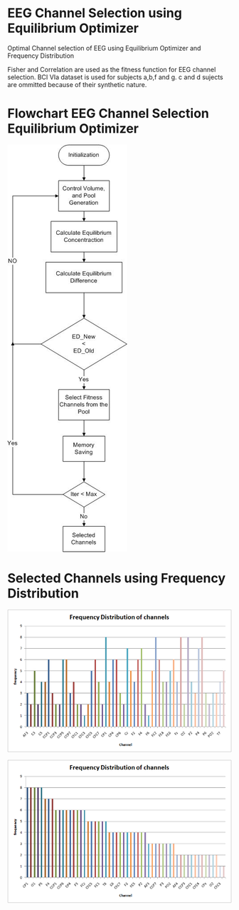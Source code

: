 # EEG Channel Selection using Equilibrium Optimizer
Optimal Channel selection of EEG using Equilibrium Optimizer and Frequency Distribution

Fisher and Correlation are used as the fitness function for EEG channel selection. BCI VIa dataset is used for subjects a,b,f and g. c and d sujects are ommitted because of their synthetic nature. 

# Flowchart EEG Channel Selection Equilibrium Optimizer
![flowchar-Equilibrium-OptimizerChannel-Selection](FlowChart.jpg "Flowchart Channel selection of EEG using Equilibrium Optimizer")

#  Selected Channels using Frequency Distribution
![Selected Channels using Frequency Distribution](fd.png "Selected Channels using Frequency Distribution")

![Selected Channels using Frequency Distribution](fd2.png "Selected Channels using Frequency Distribution")
